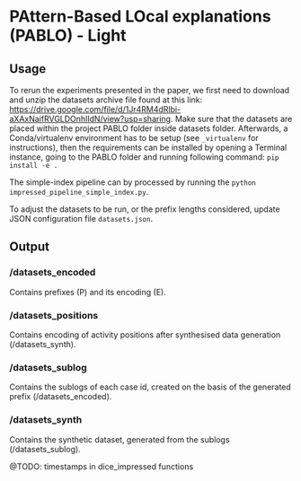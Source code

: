 # PAttern-Based LOcal explanations (PABLO) - Light

## Usage
To rerun the experiments presented in the paper, we first need to download and unzip the datasets archive file found at this link: https://drive.google.com/file/d/1Jr4RM4dRlbi-aXAxNaifRVGLDOnhlIdN/view?usp=sharing.
Make sure that the datasets are placed within the project PABLO folder inside datasets folder.
Afterwards, a Conda/virtualenv environment has to be setup (see ```_virtualenv``` for instructions), then the requirements can be installed by opening a Terminal instance, going to the PABLO folder and running following command: ```pip install -e .```

The simple-index pipeline can by processed by running the ```python impressed_pipeline_simple_index.py```.

To adjust the datasets to be run, or the prefix lengths considered, update JSON configuration file ```datasets.json```.  

## Output

### /datasets_encoded  
Contains prefixes (P) and its encoding (E).  

### /datasets_positions
Contains encoding of activity positions after synthesised data generation (/datasets_synth).  

### /datasets_sublog  
Contains the sublogs of each case id, created on the basis of the generated prefix (/datasets_encoded).  

### /datasets_synth
Contains the synthetic dataset, generated from the sublogs (/datasets_sublog).  



@TODO: timestamps in dice_impressed functions